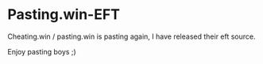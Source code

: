 # Pasting.win-EFT

Cheating.win / pasting.win is pasting again, I have released their eft source.

Enjoy pasting boys ;)
